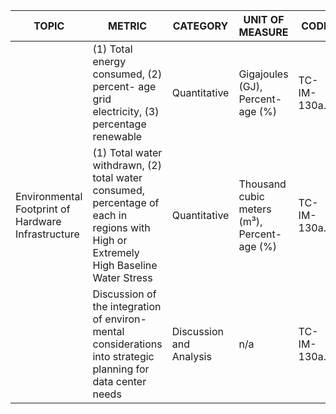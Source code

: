 | TOPIC | METRIC | CATEGORY | UNIT OF MEASURE | CODE |
|-------|--------|----------|------------------|------|
| | (1) Total energy consumed, (2) percent- age grid electricity, (3) percentage renewable | Quantitative | Gigajoules (GJ), Percent- age (%) | TC-IM-130a.1 |
| Environmental Footprint of Hardware Infrastructure | (1) Total water withdrawn, (2) total water consumed, percentage of each in regions with High or Extremely High Baseline Water Stress | Quantitative | Thousand cubic meters (m³), Percent- age (%) | TC-IM-130a.2 |
| | Discussion of the integration of environ- mental considerations into strategic planning for data center needs | Discussion and Analysis | n/a | TC-IM-130a.3 |
